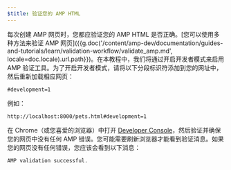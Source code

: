 ```yaml
---
$title: 验证您的 AMP HTML
---
```


每次创建 AMP 网页时，您都应验证您的 AMP HTML 是否正确。[您可以使用多种方法来验证 AMP 网页]({{g.doc('/content/amp-dev/documentation/guides-and-tutorials/learn/validation-workflow/validate_amp.md', locale=doc.locale).url.path}})。在本教程中，我们将通过开启开发者模式来启用 AMP 验证工具。为了开启开发者模式，请将以下分段标识符添加到您的网址中，然后重新加载相应网页：

```text
#development=1
```

例如：

```text
http://localhost:8000/pets.html#development=1
```

在 Chrome（或您喜爱的浏览器）中打开 [Developer Console](https://developer.chrome.com/devtools/docs/console)，然后验证并确保您的网页中没有任何 AMP 错误。您可能需要刷新浏览器才能看到验证消息。如果您的网页没有任何错误，您应该会看到以下消息：

```text
AMP validation successful.
```
